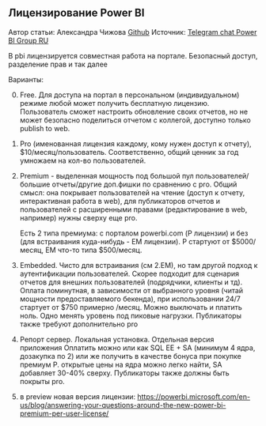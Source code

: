 ## Лицензирование Power BI

Автор статьи: Александра Чижова [Github](https://github.com/chizhova)
Источник: [Telegram chat Power BI Group RU](https://t.me/PBI_Rus/38620)

В pbi лицензируется совместная работа на портале. Безопасный доступ, разделение прав и так далее 

Варианты:

0. Free. Для доступа на портал в персональном (индивидуальном) режиме любой может получить бесплатную лицензию. Пользователь сможет настроить обновление своих отчетов, но не может безопасно поделиться отчетом с коллегой, доступно только publish to web.

1. Pro (именованная лицензия каждому, кому нужен доступ к отчету), $10/месяц/пользователь.
Соответственно, общий ценник за год умножаем на кол-во пользователей.

2. Premium - выделенная мощность под большой пул пользователей/большие отчеты/другие доп.фишки по сравнению с pro. Общий смысл: она покрывает пользователей на чтение (доступ к отчету, интерактивная работа в web), для публикаторов отчетов и пользователей с расширенными правами (редактирование в web, например) нужны сверху еще pro. 

   Есть 2 типа премиума: с порталом powerbi.com (Р лицензии) и без (для встраивания куда-нибудь - ЕМ лицензии). 
   Р стартуют от $5000/месяц, ЕМ что-то типа $500/месяц.  

3. Embedded. Чисто для встраивания (см 2.ЕМ), но там другой подход к аутентификации пользователей. Скорее подходит для сценария отчетов для внешних пользователей (подрядчики, клиенты и тд). Оплата поминутная, в зависимости от выбранного уровня (читай мощности предоставляемого бекенда), при использовании 24/7 стартует от $750 примерно /месяц. Можно выключать и платить ноль.  Одно менять уровень под пиковые нагрузки. Публикаторы также требуют дополнительно pro

4. Репорт сервер. Локальная установка. Отдельная версия приложения
Оплатить можно или как SQL EE + SA (минимум 4 ядра, дозакупка по 2) или же получить в качестве бонуса при покупке премиум Р. открытые цены на ядра можно легко найти, SA добавляет 30-40% сверху. Публикаторы также должны быть покрыты pro.

5. в preview новая версия лицензии: https://powerbi.microsoft.com/en-us/blog/answering-your-questions-around-the-new-power-bi-premium-per-user-license/
